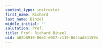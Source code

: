 ```yaml
---
content_type: instructor
first_name: Richard
last_name: Binzel
middle_initial: ''
salutation: Prof.
title: Prof. Richard Binzel
uid: a02b8910-06e1-e957-c119-0d24ad54159a
---
```

